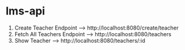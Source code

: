 # lms-api


1. Create Teacher Endpoint --> http://localhost:8080/create/teacher
2. Fetch All Teachers Endpoint --> http://localhost:8080/teachers
3. Show Teacher --> http://localhost:8080/teachers/:id